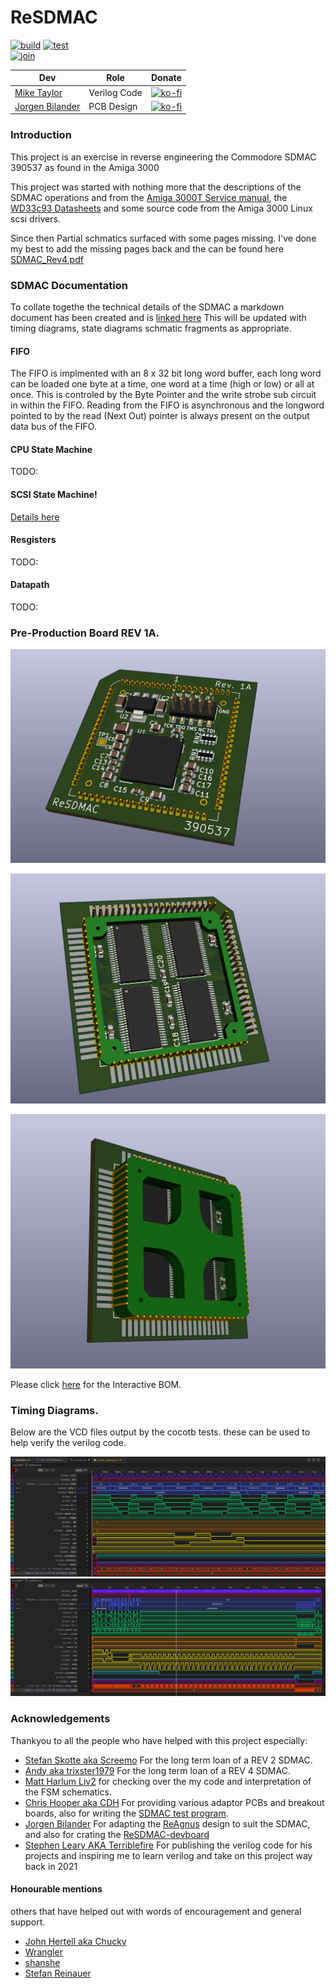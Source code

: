 # ReSDMAC

[![build](https://github.com/mbtaylor1982/RE-SDMAC/actions/workflows/build.yml/badge.svg)](https://github.com/mbtaylor1982/RE-SDMAC/actions/workflows/build.yml)
[![test](https://github.com/mbtaylor1982/ReSDMAC/actions/workflows/test.yml/badge.svg)](https://github.com/mbtaylor1982/ReSDMAC/actions/workflows/test.yml)  
[![join](https://dcbadge.vercel.app/api/server/PxHb69nY3q)](https://discord.gg/PxHb69nY3q)  


Dev | Role | Donate
---------|----------|---------
 [Mike Taylor](https://github.com/mbtaylor1982) | Verilog Code | [![ko-fi](https://ko-fi.com/img/githubbutton_sm.svg)](https://ko-fi.com/L3L4XGH2R) 
 [Jorgen Bilander](https://github.com/jbilander) | PCB Design | [![ko-fi](https://ko-fi.com/img/githubbutton_sm.svg)](https://ko-fi.com/)

### Introduction

This project is an exercise in reverse engineering the Commodore SDMAC 390537 as found in the Amiga 3000

This project was started with nothing more that the descriptions of the SDMAC operations and from the [Amiga 3000T Service manual](Docs/Commodore/Commodore_A3000T_Service_Manual.pdf), the [WD33c93 Datasheets](Docs/WD33C93/WD33C93B_WesternDigital.pdf) and some source code from the Amiga 3000 Linux scsi drivers.

Since then Partial schmatics surfaced with some pages missing. I've done my best to add the missing pages back and the can be found here [SDMAC_Rev4.pdf](Docs/Commodore/sdmac_Rev4.pdf)

### SDMAC Documentation

To collate togethe the technical details of the SDMAC a markdown document has been created and is [linked here](Docs/SDMAC.md)
This will be updated with timing diagrams, state diagrams schmatic fragments as appropriate.


#### FIFO

The FIFO is implmented with an 8 x 32 bit long word buffer, each long word can be loaded one byte at a time, one word at a time (high or low) or all at once. This is controled by the Byte Pointer and the write strobe sub circuit in within the FIFO. Reading from the FIFO is asynchronous and the longword pointed to by the read (Next Out) pointer is always present on the output data bus of the FIFO.

#### CPU State Machine
TODO:
#### SCSI State Machine!
[Details here](RTL/SCSI_SM/README.md)

#### Resgisters
TODO:
#### Datapath
TODO:


### Pre-Production Board REV 1A.

![ReSDMAC Rev1a Front](assets/ReSDMAC_Rev1aFront.png "ReSDMAC Rev1a Front")

![ReSDMAC Rev1a Back](assets/ReSDMAC_Rev1aBack.png "ReSDMAC Rev1a back")

![ReSDMAC Rev1a Plug](assets/ReSDMAC_Rev1aPlug.png "ReSDMAC Rev1a Plug")

Please click [here](KiCad/bom/ibom.html) for the Interactive BOM.


### Timing Diagrams.
 Below are the VCD files output by the cocotb tests. these can be used to help verify the verilog code.

![Register access timing](assets/VCD1.png "Register access timing")
![DMA cycle timing](assets/VCD2.png "DMA cycle timing")

### Acknowledgements
Thankyou to all the people who have helped with this project especially:

- [Stefan Skotte aka Screemo](https://github.com/stefanskotte) For the long term loan of a REV 2 SDMAC.
- [Andy aka trixster1979](https://github.com/trixster1979) For the long term loan of a REV 4 SDMAC.
- [Matt Harlum Liv2](https://github.com/LIV2) for checking over the my code and interpretation of the FSM schematics.
- [Chris Hooper aka CDH](https://github.com/cdhooper) For providing various adaptor PCBs and breakout boards, also for writing the [SDMAC test program](https://github.com/cdhooper/amiga_sdmac_test).
- [Jorgen Bilander](https://github.com/jbilander) For adapting the [ReAgnus](https://github.com/jbilander/ReAgnus) design to suit the SDMAC, and also for crating the [ReSDMAC-devboard](https://github.com/jbilander/ReSDMAC-devboard)
- [Stephen Leary AKA Terriblefire](https://github.com/terriblefire/) For publishing the verilog code for his projects and inspiring me to learn verilog and take on this project way back in 2021

#### Honourable mentions
others that have helped out with words of encouragement and general support.
 - [John Hertell aka Chucky](https://github.com/ChuckyGang)
 - [Wrangler](https://github.com/Wrangler491)
 - [shanshe](https://github.com/shanshe)
 - [Stefan Reinauer](https://github.com/reinauer)
  
